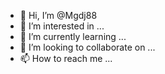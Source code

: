 - 👋 Hi, I’m @Mgdj88
- 👀 I’m interested in ...
- 🌱 I’m currently learning ...
- 💞️ I’m looking to collaborate on ...
- 📫 How to reach me ...

<!---
Mgdj88/Mgdj88 is a ✨ special ✨ repository because its `README.md` (this file) appears on your GitHub profile.
You can click the Preview linjk to take a look at your changes.
--->

